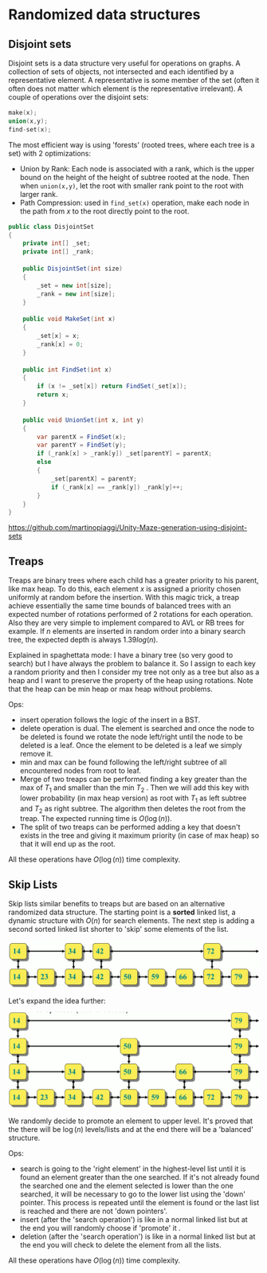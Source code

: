 # Randomized data structures 

## Disjoint sets 

Disjoint sets is a data structure very useful for operations on graphs. A collection of sets of objects, not intersected and each identified by a representative element.
A representative is some member of the set (often it often does not matter which element is the representative irrelevant).
A couple of operations over the disjoint sets:

````C
make(x);
union(x,y);
find-set(x);

````

The most efficient way is using 'forests' (rooted trees, where each tree is a set) with 2 optimizations: 

- Union by Rank: Each node is associated with a rank, which is the upper bound on the height of the height of subtree rooted at the node. Then when ```union(x,y)```, let the root with smaller rank point to the root with larger rank.
- Path Compression: used in ```find_set(x)``` operation, make each node in the path from $x$ to the root directly point to the root. 

````C#
public class DisjointSet 
{
    private int[] _set;
    private int[] _rank;

    public DisjointSet(int size)
    {
        _set = new int[size];
        _rank = new int[size];
    }
    
    public void MakeSet(int x)
    {
        _set[x] = x;
        _rank[x] = 0;
    }
    
    public int FindSet(int x)
    {
        if (x != _set[x]) return FindSet(_set[x]);
        return x;
    }

    public void UnionSet(int x, int y)
    {
        var parentX = FindSet(x);
        var parentY = FindSet(y);
        if (_rank[x] > _rank[y]) _set[parentY] = parentX;
        else
        {
            _set[parentX] = parentY;
            if (_rank[x] == _rank[y]) _rank[y]++;
        }
    }
}
````

https://github.com/martinopiaggi/Unity-Maze-generation-using-disjoint-sets

## Treaps 

Treaps are binary trees where each child has a greater priority to his parent, like max heap. To do this, each element $x$ is assigned a priority chosen uniformly at random before the insertion.
With this magic trick, a treap achieve essentially the same time bounds of balanced trees with an expected number of rotations performed of 2 rotations for each operation. Also they are very simple to implement compared to AVL or RB trees for example.  If $n$ elements are inserted in random order into a binary search tree, the expected depth is always $1.39 log(n)$. 

Explained in spaghettata mode: I have a binary tree (so very good to search) but I have always the problem to balance it. So I assign to each key a random priority and then I consider my tree not only as a tree but also as a heap and I want to preserve the property of the heap using rotations. Note that the heap can be min heap or max heap without problems. 

Ops: 

- insert operation follows the logic of the insert in a BST. 
- delete operation is dual. The element is searched and once the node to be deleted is found we rotate the node left/right until the node to be deleted is a leaf. Once the element to be deleted is a leaf we simply remove it. 
- min and max can be found following the left/right subtree of all encountered nodes from root to leaf. 
- Merge of two treaps can be performed finding a key greater than the max of $T_1$ and smaller than the min $T_2$ . Then we will add this key with lower probability (in max heap version) as root with $T_1$ as left subtree and $T_2$ as right subtree. The algorithm then deletes the root from the treap. The expected running time is $O(\log (n))$. 
- The split of two treaps can be performed adding a key that doesn't exists in the tree and giving it maximum priority (in case of max heap) so that it will end up as the root. 


All these operations have $O(\log (n))$ time complexity. 

## Skip Lists 

Skip lists similar benefits to treaps but are based on an alternative randomized data structure. The starting point is a **sorted** linked list, a dynamic structure with $O(n)$ for search elements. The next step is adding a second sorted linked list shorter to 'skip' some elements of the list.


![](images/e191f6eb26b506f9012bc91dc053628a.png)

Let's expand the idea further: 

![](images/0a0ab759a0ea37f48460f25c31329e3b.png)


We randomly decide to promote an element to upper level. It's proved that the there will be $\log (n)$ levels/lists and at the end there will be a 'balanced' structure. 

Ops: 

- search is going to the 'right element' in the highest-level list until it is found an element greater than the one searched. If it's not already found the searched one and the element selected is lower than the one searched, it will be necessary to go to the lower list using the 'down' pointer. This process is repeated until the element is found or the last list is reached and there are not 'down pointers'.
- insert (after the 'search operation') is like in a normal linked list but at the end you will randomly choose if 'promote' it .
- deletion (after the 'search operation') is like in a normal linked list but at the end you will check to delete the element from all the lists.

All these operations have $O(\log (n))$ time complexity. 